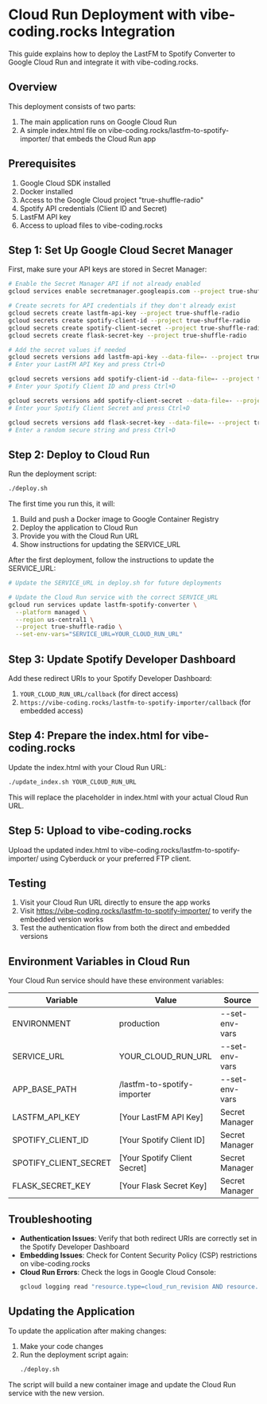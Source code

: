 # Cloud Run Deployment with vibe-coding.rocks Integration

This guide explains how to deploy the LastFM to Spotify Converter to Google Cloud Run and integrate it with vibe-coding.rocks.

## Overview

This deployment consists of two parts:
1. The main application runs on Google Cloud Run
2. A simple index.html file on vibe-coding.rocks/lastfm-to-spotify-importer/ that embeds the Cloud Run app

## Prerequisites

1. Google Cloud SDK installed
2. Docker installed
3. Access to the Google Cloud project "true-shuffle-radio"
4. Spotify API credentials (Client ID and Secret)
5. LastFM API key
6. Access to upload files to vibe-coding.rocks

## Step 1: Set Up Google Cloud Secret Manager

First, make sure your API keys are stored in Secret Manager:

```bash
# Enable the Secret Manager API if not already enabled
gcloud services enable secretmanager.googleapis.com --project true-shuffle-radio

# Create secrets for API credentials if they don't already exist
gcloud secrets create lastfm-api-key --project true-shuffle-radio
gcloud secrets create spotify-client-id --project true-shuffle-radio
gcloud secrets create spotify-client-secret --project true-shuffle-radio
gcloud secrets create flask-secret-key --project true-shuffle-radio

# Add the secret values if needed
gcloud secrets versions add lastfm-api-key --data-file=- --project true-shuffle-radio
# Enter your LastFM API Key and press Ctrl+D

gcloud secrets versions add spotify-client-id --data-file=- --project true-shuffle-radio
# Enter your Spotify Client ID and press Ctrl+D

gcloud secrets versions add spotify-client-secret --data-file=- --project true-shuffle-radio
# Enter your Spotify Client Secret and press Ctrl+D

gcloud secrets versions add flask-secret-key --data-file=- --project true-shuffle-radio
# Enter a random secure string and press Ctrl+D
```

## Step 2: Deploy to Cloud Run

Run the deployment script:

```bash
./deploy.sh
```

The first time you run this, it will:
1. Build and push a Docker image to Google Container Registry
2. Deploy the application to Cloud Run
3. Provide you with the Cloud Run URL
4. Show instructions for updating the SERVICE_URL

After the first deployment, follow the instructions to update the SERVICE_URL:

```bash
# Update the SERVICE_URL in deploy.sh for future deployments

# Update the Cloud Run service with the correct SERVICE_URL
gcloud run services update lastfm-spotify-converter \
  --platform managed \
  --region us-central1 \
  --project true-shuffle-radio \
  --set-env-vars="SERVICE_URL=YOUR_CLOUD_RUN_URL"
```

## Step 3: Update Spotify Developer Dashboard

Add these redirect URIs to your Spotify Developer Dashboard:

1. `YOUR_CLOUD_RUN_URL/callback` (for direct access)
2. `https://vibe-coding.rocks/lastfm-to-spotify-importer/callback` (for embedded access)

## Step 4: Prepare the index.html for vibe-coding.rocks

Update the index.html with your Cloud Run URL:

```bash
./update_index.sh YOUR_CLOUD_RUN_URL
```

This will replace the placeholder in index.html with your actual Cloud Run URL.

## Step 5: Upload to vibe-coding.rocks

Upload the updated index.html to vibe-coding.rocks/lastfm-to-spotify-importer/ using Cyberduck or your preferred FTP client.

## Testing

1. Visit your Cloud Run URL directly to ensure the app works
2. Visit https://vibe-coding.rocks/lastfm-to-spotify-importer/ to verify the embedded version works
3. Test the authentication flow from both the direct and embedded versions

## Environment Variables in Cloud Run

Your Cloud Run service should have these environment variables:

| Variable | Value | Source |
|----------|-------|--------|
| ENVIRONMENT | production | --set-env-vars |
| SERVICE_URL | YOUR_CLOUD_RUN_URL | --set-env-vars |
| APP_BASE_PATH | /lastfm-to-spotify-importer | --set-env-vars |
| LASTFM_API_KEY | [Your LastFM API Key] | Secret Manager |
| SPOTIFY_CLIENT_ID | [Your Spotify Client ID] | Secret Manager |
| SPOTIFY_CLIENT_SECRET | [Your Spotify Client Secret] | Secret Manager |
| FLASK_SECRET_KEY | [Your Flask Secret Key] | Secret Manager |

## Troubleshooting

- **Authentication Issues**: Verify that both redirect URIs are correctly set in the Spotify Developer Dashboard
- **Embedding Issues**: Check for Content Security Policy (CSP) restrictions on vibe-coding.rocks
- **Cloud Run Errors**: Check the logs in Google Cloud Console:
  ```bash
  gcloud logging read "resource.type=cloud_run_revision AND resource.labels.service_name=lastfm-spotify-converter" --limit 50
  ```

## Updating the Application

To update the application after making changes:

1. Make your code changes
2. Run the deployment script again:
   ```bash
   ./deploy.sh
   ```

The script will build a new container image and update the Cloud Run service with the new version. 